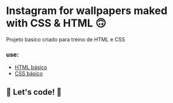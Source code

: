 # Instagram for wallpapers maked with CSS & HTML 🙃

Projeto basico criado para treino de HTML e CSS

### use:

* [HTML básico](https://www.w3schools.com/html/)
* [CSS básico](https://developer.mozilla.org/pt-BR/docs/Web/CSS)

## 🚀 Let's code! 🚀
